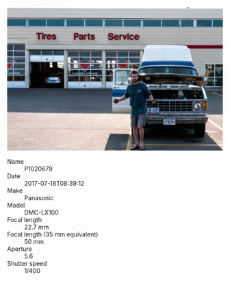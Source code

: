 [![P1020679](/photos/hd/P1020679.jpg)](/photos/full/P1020679.jpg?raw=true)

<dl>
  <dt>Name</dt>
  <dd>P1020679</dd>
  <dt>Date</dt>
  <dd>2017-07-18T08:39:12</dd>
  <dt>Make</dt>
  <dd>Panasonic</dd>
  <dt>Model</dt>
  <dd>DMC-LX100</dd>
  <dt>Focal length</dt>
  <dd>22.7 mm</dd>
  <dt>Focal length (35 mm equivalent)</dt>
  <dd>50 mm</dd>
  <dt>Aperture</dt>
  <dd>5.6</dd>
  <dt>Shutter speed</dt>
  <dd>1/400</dd>
</dl>

